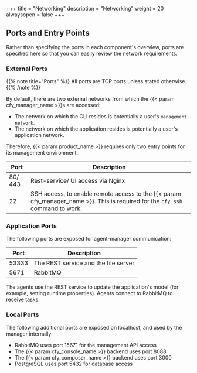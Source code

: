 +++
title = "Networking"
description = "Networking"
weight = 20
alwaysopen = false
+++

## Ports and Entry Points

Rather than specifying the ports in each component's overview, ports are specified here so that you can easily review the network requirements.

### External Ports

{{% note title="Ports" %}}
All ports are TCP ports unless stated otherwise.
{{% /note %}}

By default, there are two external networks from which the {{< param cfy_manager_name >}}s are accessed:

* The network on which the CLI resides is potentially a user's `management network`.
* The network on which the application resides is potentially a user's application network.

Therefore, {{< param product_name >}} requires only two entry points for its management environment:

| Port    | Description                                                                                                                    |
|---------|--------------------------------------------------------------------------------------------------------------------------------|
| 80/ 443 | Rest-service/ UI access via Nginx                                                                                              |
| 22      | SSH access, to enable remote access to the {{< param cfy_manager_name >}}. This is required for the `cfy ssh` command to work. |

### Application Ports

The following ports are exposed for agent-manager communication:

| Port  | Description                          |
|-------|--------------------------------------|
| 53333 | The REST service and the file server |
| 5671  | RabbitMQ                             |

The agents use the REST service to update the application's model (for example, setting runtime properties).
Agents connect to RabbitMQ to receive tasks.

### Local Ports

The following additional ports are exposed on localhost, and used by the manager internally:

* RabbitMQ uses port 15671 for the management API access
* The {{< param cfy_console_name >}} backend uses port 8088
* The {{< param cfy_composer_name >}} backend uses port 3000
* PostgreSQL uses port 5432 for database access